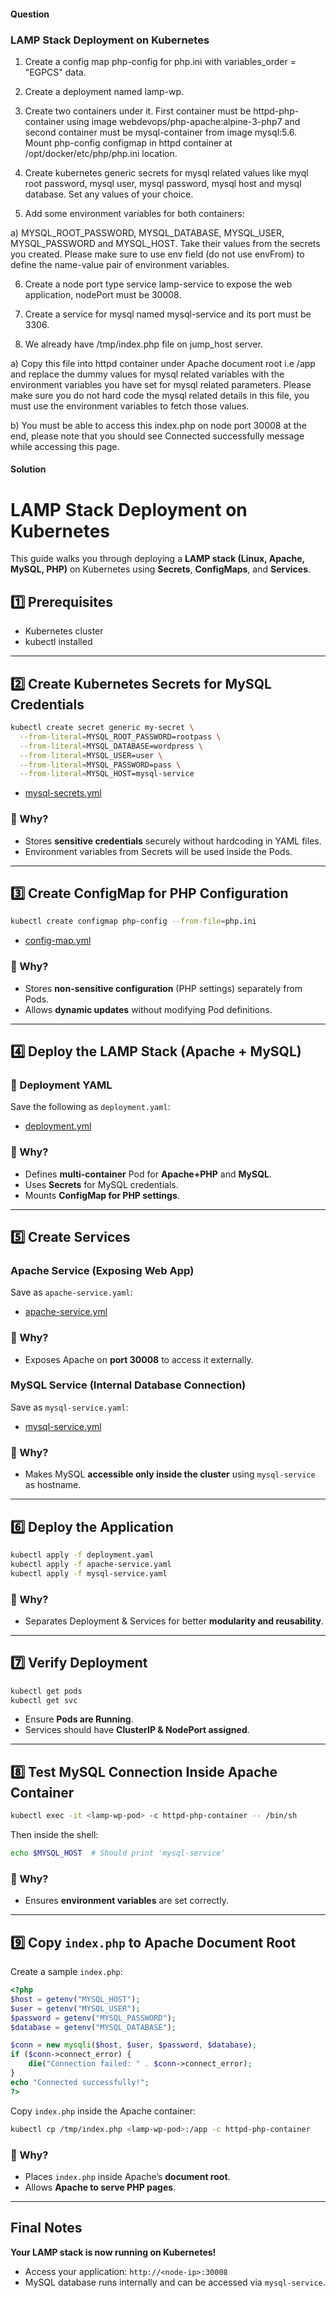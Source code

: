 #### Question
### LAMP Stack Deployment on Kubernetes
1) Create a config map php-config for php.ini with variables_order = "EGPCS" data.

2) Create a deployment named lamp-wp.

3) Create two containers under it. First container must be httpd-php-container using image webdevops/php-apache:alpine-3-php7 and second container must be mysql-container from image mysql:5.6. Mount php-config configmap in httpd container at /opt/docker/etc/php/php.ini location.

4) Create kubernetes generic secrets for mysql related values like myql root password, mysql user, mysql password, mysql host and mysql database. Set any values of your choice.

5) Add some environment variables for both containers:

a) MYSQL_ROOT_PASSWORD, MYSQL_DATABASE, MYSQL_USER, MYSQL_PASSWORD and MYSQL_HOST. Take their values from the secrets you created. Please make sure to use env field (do not use envFrom) to define the name-value pair of environment variables.

6) Create a node port type service lamp-service to expose the web application, nodePort must be 30008.

7) Create a service for mysql named mysql-service and its port must be 3306.

8) We already have /tmp/index.php file on jump_host server.

a) Copy this file into httpd container under Apache document root i.e /app and replace the dummy values for mysql related variables with the environment variables you have set for mysql related parameters. Please make sure you do not hard code the mysql related details in this file, you must use the environment variables to fetch those values.

b) You must be able to access this index.php on node port 30008 at the end, please note that you should see Connected successfully message while accessing this page.

#### Solution

# LAMP Stack Deployment on Kubernetes

This guide walks you through deploying a **LAMP stack (Linux, Apache, MySQL, PHP)** on Kubernetes using **Secrets**, **ConfigMaps**, and **Services**.

## **1️⃣ Prerequisites**
- Kubernetes cluster 
- kubectl installed

---

## **2️⃣ Create Kubernetes Secrets for MySQL Credentials**

```sh
kubectl create secret generic my-secret \
  --from-literal=MYSQL_ROOT_PASSWORD=rootpass \
  --from-literal=MYSQL_DATABASE=wordpress \
  --from-literal=MYSQL_USER=user \
  --from-literal=MYSQL_PASSWORD=pass \
  --from-literal=MYSQL_HOST=mysql-service
```

- [mysql-secrets.yml](./mysql-secrets.yml)

### **🔹 Why?**
- Stores **sensitive credentials** securely without hardcoding in YAML files.
- Environment variables from Secrets will be used inside the Pods.

---

## **3️⃣ Create ConfigMap for PHP Configuration**

```sh
kubectl create configmap php-config --from-file=php.ini
```
- [config-map.yml](./config-map.yml)

### **🔹 Why?**
- Stores **non-sensitive configuration** (PHP settings) separately from Pods.
- Allows **dynamic updates** without modifying Pod definitions.

---

## **4️⃣ Deploy the LAMP Stack (Apache + MySQL)**

### **📝 Deployment YAML**
Save the following as `deployment.yaml`:

- [deployment.yml](./deployment.yml)

### **🔹 Why?**
- Defines **multi-container** Pod for **Apache+PHP** and **MySQL**.
- Uses **Secrets** for MySQL credentials.
- Mounts **ConfigMap for PHP settings**.

---

## **5️⃣ Create Services**

### **Apache Service (Exposing Web App)**
Save as `apache-service.yaml`:

- [apache-service.yml](./apache-service.yml)

### **🔹 Why?**
- Exposes Apache on **port 30008** to access it externally.

### **MySQL Service (Internal Database Connection)**
Save as `mysql-service.yaml`:

- [mysql-service.yml](./mysql-service.yml)

### **🔹 Why?**
- Makes MySQL **accessible only inside the cluster** using `mysql-service` as hostname.

---

## **6️⃣ Deploy the Application**

```sh
kubectl apply -f deployment.yaml
kubectl apply -f apache-service.yaml
kubectl apply -f mysql-service.yaml
```

### **🔹 Why?**
- Separates Deployment & Services for better **modularity and reusability**.

---

## **7️⃣ Verify Deployment**

```sh
kubectl get pods
kubectl get svc
```
- Ensure **Pods are Running**.
- Services should have **ClusterIP & NodePort assigned**.

---

## **8️⃣ Test MySQL Connection Inside Apache Container**

```sh
kubectl exec -it <lamp-wp-pod> -c httpd-php-container -- /bin/sh
```
Then inside the shell:
```sh
echo $MYSQL_HOST  # Should print 'mysql-service'
```

### **🔹 Why?**
- Ensures **environment variables** are set correctly.

---

## **9️⃣ Copy `index.php` to Apache Document Root**
Create a sample `index.php`:

```php
<?php
$host = getenv("MYSQL_HOST");
$user = getenv("MYSQL_USER");
$password = getenv("MYSQL_PASSWORD");
$database = getenv("MYSQL_DATABASE");

$conn = new mysqli($host, $user, $password, $database);
if ($conn->connect_error) {
    die("Connection failed: " . $conn->connect_error);
}
echo "Connected successfully!";
?>
```

Copy `index.php` inside the Apache container:

```sh
kubectl cp /tmp/index.php <lamp-wp-pod>:/app -c httpd-php-container
```

### **🔹 Why?**
- Places `index.php` inside Apache’s **document root**.
- Allows **Apache to serve PHP pages**.

---

## **Final Notes**
**Your LAMP stack is now running on Kubernetes!** 
- Access your application: `http://<node-ip>:30008`
- MySQL database runs internally and can be accessed via `mysql-service`.